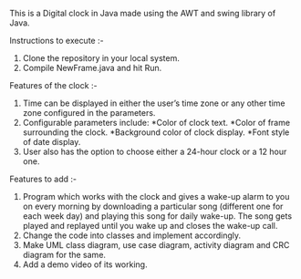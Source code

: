 This is a Digital clock in Java made using the AWT and swing library of Java. 

Instructions to execute :-

1) Clone the repository in your local system.
2) Compile NewFrame.java and hit Run.

Features of the clock :-

1) Time can be displayed in either the user’s time zone or any other time zone configured in the parameters.
2) Configurable parameters include: 
 	*Color of clock text.
	*Color of frame surrounding the clock.
	*Background color of clock display.
	*Font style of date display.
3) User also has the option to choose either a 24-hour clock or a 12 hour one.

Features to add :-

1) Program which works with the clock and gives a wake-up alarm to you on every morning by downloading a particular song (different one for each week day) and playing this song for daily wake-up. The song gets played and replayed until you wake up and closes the wake-up call.
2) Change the code into classes and implement accordingly.
3) Make UML class diagram, use case diagram, activity diagram and CRC diagram for the same.
4) Add a demo video of its working.


